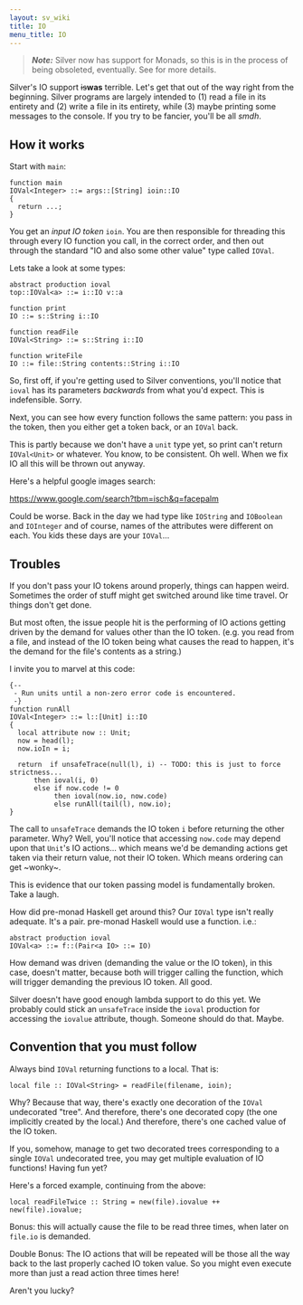 ```yaml
---
layout: sv_wiki
title: IO
menu_title: IO
---
```


> _**Note:**_ Silver now has support for Monads, so this is in the process of being obsoleted, eventually.  See <update this with a link> for more details.

Silver's IO support ~~is~~**was** terrible. Let's get that out of the way right from the beginning. Silver programs are largely intended to (1) read a file in its entirety and (2) write a file in its entirety, while (3) maybe printing some messages to the console. If you try to be fancier, you'll be all _smdh_.

## How it works

Start with `main`:

```
function main 
IOVal<Integer> ::= args::[String] ioin::IO
{
  return ...;
}
```

You get an _input IO token_ `ioin`. You are then responsible for threading this through every IO function you call, in the correct order, and then out through the standard "IO and also some other value" type called `IOVal`.

Lets take a look at some types:

```
abstract production ioval
top::IOVal<a> ::= i::IO v::a

function print
IO ::= s::String i::IO

function readFile
IOVal<String> ::= s::String i::IO

function writeFile
IO ::= file::String contents::String i::IO
```

So, first off, if you're getting used to Silver conventions, you'll notice that `ioval` has its parameters _backwards_ from what you'd expect. This is indefensible. Sorry.

Next, you can see how every function follows the same pattern: you pass in the token, then you either get a token back, or an `IOVal` back.

This is partly because we don't have a `unit` type yet, so print can't return `IOVal<Unit>` or whatever. You know, to be consistent. Oh well. When we fix IO all this will be thrown out anyway.

Here's a helpful google images search:

https://www.google.com/search?tbm=isch&q=facepalm

Could be worse. Back in the day we had type like `IOString` and `IOBoolean` and `IOInteger` and of course, names of the attributes were different on each. You kids these days are your `IOVal`...

## Troubles

If you don't pass your IO tokens around properly, things can happen weird. Sometimes the order of stuff might get switched around like time travel. Or things don't get done.

But most often, the issue people hit is the performing of IO actions getting driven by the demand for values other than the IO token. (e.g. you read from a file, and instead of the IO token being what causes the read to happen, it's the demand for the file's contents as a string.)

I invite you to marvel at this code:

```
{--
 - Run units until a non-zero error code is encountered.
 -}
function runAll
IOVal<Integer> ::= l::[Unit] i::IO
{
  local attribute now :: Unit;
  now = head(l);
  now.ioIn = i;

  return  if unsafeTrace(null(l), i) -- TODO: this is just to force strictness...
	  then ioval(i, 0)
	  else if now.code != 0
	       then ioval(now.io, now.code)
	       else runAll(tail(l), now.io);
}
```

The call to `unsafeTrace` demands the IO token `i` before returning the other parameter. Why? Well, you'll notice that accessing `now.code` may depend upon that `Unit`'s IO actions... which means we'd be demanding actions get taken via their return value, not their IO token. Which means ordering can get ~wonky~.

This is evidence that our token passing model is fundamentally broken. Take a laugh.

How did pre-monad Haskell get around this? Our `IOVal` type isn't really adequate. It's a pair. pre-monad Haskell would use a function. i.e.:

```
abstract production ioval
IOVal<a> ::= f::(Pair<a IO> ::= IO)
```

How demand was driven (demanding the value or the IO token), in this case, doesn't matter, because both will trigger calling the function, which will trigger demanding the previous IO token. All good.

Silver doesn't have good enough lambda support to do this yet. We probably could stick an `unsafeTrace` inside the `ioval` production for accessing the `iovalue` attribute, though. Someone should do that. Maybe.

## Convention that you must follow

Always bind `IOVal` returning functions to a local. That is:

```
local file :: IOVal<String> = readFile(filename, ioin);
```

Why? Because that way, there's exactly one decoration of the `IOVal` undecorated "tree". And therefore, there's one decorated copy (the one implicitly created by the local.) And therefore, there's one cached value of the IO token.

If you, somehow, manage to get two decorated trees corresponding to a single `IOVal` undecorated tree, you may get multiple evaluation of IO functions! Having fun yet?

Here's a forced example, continuing from the above:

```
local readFileTwice :: String = new(file).iovalue ++ new(file).iovalue;
```

Bonus: this will actually cause the file to be read three times, when later on `file.io` is demanded.

Double Bonus: The IO actions that will be repeated will be those all the way back to the last properly cached IO token value. So you might even execute more than just a read action three times here!

Aren't you lucky?
